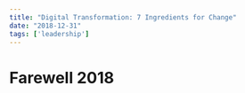```yaml
---
title: "Digital Transformation: 7 Ingredients for Change"
date: "2018-12-31"
tags: ['leadership']
---
```


# Farewell 2018
